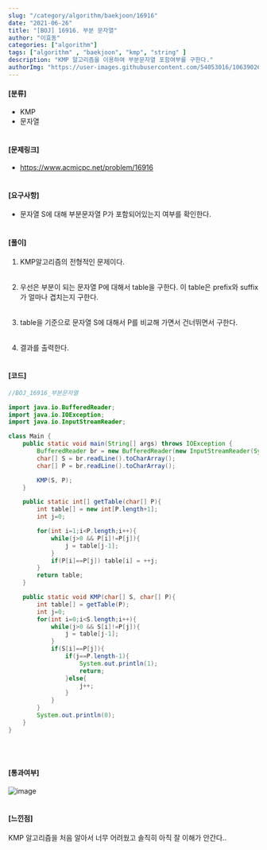```yaml
---
slug: "/category/algorithm/baekjoon/16916"
date: "2021-06-26"
title: "[BOJ] 16916. 부분 문자열"
author: "이효동"
categories: ["algorithm"]
tags: ["algorithm" , "baekjoon", "kmp", "string" ]
description: "KMP 알고리즘을 이용하여 부분문자열 포함여부를 구한다."
authorImg: "https://user-images.githubusercontent.com/54053016/106390261-d4693200-642a-11eb-8ac8-eb8203cf74b9.png"
---
```



#### [분류]
- KMP
- 문자열
<br><br>

#### [문제링크]
- https://www.acmicpc.net/problem/16916
<br><br>


#### [요구사항]
- 문자열 S에 대해 부분문자열 P가 포함되어있는지 여부를 확인한다.<br><br> 

#### [풀이]

1. KMP알고리즘의 전형적인 문제이다.<br><br>

2. 우선은 부분이 되는 문자열 P에 대해서 table을 구한다. 이 table은 prefix와 suffix가 얼마나 겹치는지 구한다.<br><br>

3. table을 기준으로 문자열 S에 대해서 P를 비교해 가면서 건너뛰면서 구한다.<br><br>

4. 결과를 출력한다.<br><br>


#### [코드]
```java
//BOJ_16916_부분문자열

import java.io.BufferedReader;
import java.io.IOException;
import java.io.InputStreamReader;

class Main {
    public static void main(String[] args) throws IOException {
        BufferedReader br = new BufferedReader(new InputStreamReader(System.in));
        char[] S = br.readLine().toCharArray();
        char[] P = br.readLine().toCharArray();

        KMP(S, P);
    }

    public static int[] getTable(char[] P){
        int table[] = new int[P.length+1];
        int j=0;

        for(int i=1;i<P.length;i++){
            while(j>0 && P[i]!=P[j]){
                j = table[j-1];
            }
            if(P[i]==P[j]) table[i] = ++j;
        }
        return table;
    }

    public static void KMP(char[] S, char[] P){
        int table[] = getTable(P);
        int j=0;
        for(int i=0;i<S.length;i++){
            while(j>0 && S[i]!=P[j]){
                j = table[j-1];
            }
            if(S[i]==P[j]){
                if(j==P.length-1){
                    System.out.println(1);
                    return;
                }else{
                    j++;
                }
            }
        }
        System.out.println(0);
    }
}
```
<br><br>

#### [통과여부]
![image](https://user-images.githubusercontent.com/54053016/124606301-b73c0200-dea7-11eb-8a3a-5252861375f5.png)
<br><br>

#### [느낀점]
KMP 알고리즘을 처음 알아서 너무 어려웠고 솔직히 아직 잘 이해가 안간다..